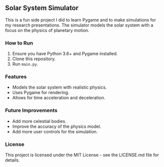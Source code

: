 ## Solar System Simulator

This is a fun side project I did to learn Pygame and to make simulations for my research presentations. The simulator models the solar system with a focus on the physics of planetary motion.

### How to Run

1. Ensure you have Python 3.6+ and Pygame installed.
2. Clone this repository.
3. Run `main.py`.

### Features

* Models the solar system with realistic physics.
* Uses Pygame for rendering.
* Allows for time acceleration and deceleration.

### Future Improvements

* Add more celestial bodies.
* Improve the accuracy of the physics model.
* Add more user controls for the simulation.

### License

This project is licensed under the MIT License - see the LICENSE.md file for details.
